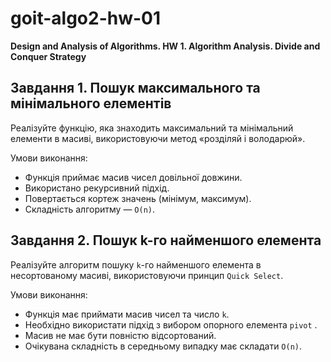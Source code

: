 # goit-algo2-hw-01

**Design and Analysis of Algorithms. HW 1. Algorithm Analysis. Divide and Conquer Strategy**

## Завдання 1. Пошук максимального та мінімального елементів

Реалізуйте функцію, яка знаходить максимальний та мінімальний елементи в масиві, використовуючи метод «розділяй і володарюй».

Умови виконання:

- Функція приймає масив чисел довільної довжини.
- Використано рекурсивний підхід.
- Повертається кортеж значень (мінімум, максимум).
- Складність алгоритму — `O(n)`.

## Завдання 2. Пошук k-го найменшого елемента

Реалізуйте алгоритм пошуку `k`-го найменшого елемента в несортованому масиві, використовуючи принцип `Quick Select`.

Умови виконання:

- Функція має приймати масив чисел та число `k`.
- Необхідно використати підхід з вибором опорного елемента `pivot` .
- Масив не має бути повністю відсортований.
- Очікувана складність в середньому випадку має складати `O(n)`.
